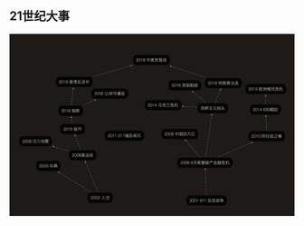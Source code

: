 <!-- 
title: 21世纪大事
from: tong
create: 2019-12-04
tags: events
-->

## 21世纪大事

![21-century-events](https://raw.githubusercontent.com/TongCui/icards/master/notebooks/tong/images/21-century-events.png)


